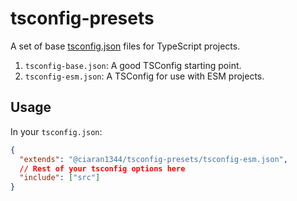 # tsconfig-presets

A set of base [tsconfig.json](https://www.typescriptlang.org/tsconfig) files for TypeScript projects.

1. `tsconfig-base.json`: A good TSConfig starting point.
1. `tsconfig-esm.json`: A TSConfig for use with ESM projects.

## Usage

In your `tsconfig.json`:

```json
{
  "extends": "@ciaran1344/tsconfig-presets/tsconfig-esm.json",
  // Rest of your tsconfig options here
  "include": ["src"]
}
```
